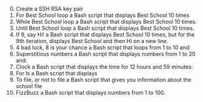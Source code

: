0. Create a SSH RSA key pair
1. For Best School loop
	a Bash script that displays Best School 10 times
2. While Best School loop
	a Bash script that displays Best School 10 times.
3. Until Best School loop
	a Bash script that displays Best School 10 times.
4. If 9, say Hi!
	a Bash script that displays Best School 10 times, but for the 9th iteration, displays Best School and then Hi on a new line.
5. 4 bad luck, 8 is your chance
	a Bash script that loops from 1 to 10 and:
6. Superstitious numbers
	a Bash script that displays numbers from 1 to 20 and:
7. Clock
	a Bash script that displays the time for 12 hours and 59 minutes:
8. For ls
	a Bash script that displays
9. To file, or not to file
	a Bash script that gives you information about the school file
10. FizzBuzz
	a Bash script that displays numbers from 1 to 100.

